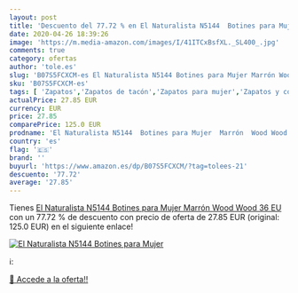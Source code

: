 ```yaml
---
layout: post
title: 'Descuento del 77.72 % en El Naturalista N5144  Botines para Mujer'
date: 2020-04-26 18:39:26
image: 'https://m.media-amazon.com/images/I/41ITCxBsfXL._SL400_.jpg'
comments: true
category: ofertas
author: 'tole.es'
slug: 'B07S5FCXCM-es El Naturalista N5144 Botines para Mujer Marrón Wood Wood...'
sku: 'B07S5FCXCM-es'
tags: [ 'Zapatos','Zapatos de tacón','Zapatos para mujer','Zapatos y complementos','botines', ]
actualPrice: 27.85 EUR
currency: EUR
price: 27.85
comparePrice: 125.0 EUR
prodname: 'El Naturalista N5144  Botines para Mujer  Marrón  Wood Wood   36 EU'
country: 'es'
flag: '🇪🇸'
brand: ''
buyurl: 'https://www.amazon.es/dp/B07S5FCXCM/?tag=tolees-21'
descuento: '77.72'
average: '27.85'
---
```


Tienes [El Naturalista N5144  Botines para Mujer  Marrón  Wood Wood   36 EU](https://www.amazon.es/dp/B07S5FCXCM/?tag=tolees-21) con un 77.72 % de descuento con precio de oferta de 27.85 EUR (original: 125.0 EUR) en el siguiente enlace!

[![El Naturalista N5144  Botines para Mujer](https://m.media-amazon.com/images/I/41ITCxBsfXL._SL400_.jpg)](https://www.amazon.es/dp/B07S5FCXCM/?tag=tolees-21)

ℹ️:


[🛒 Accede a la oferta!!](https://www.amazon.es/dp/B07S5FCXCM/?tag=tolees-21)
